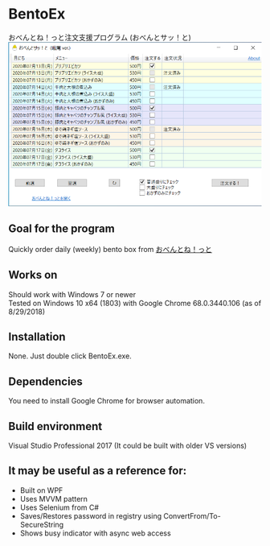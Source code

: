 BentoEx
===
おべんとね！っと注文支援プログラム (おべんとサッ！と)
![image](/Screenshot.png)
## Goal for the program
Quickly order daily (weekly) bento box from [おべんとね！っと](https://www.obentonet.jp/)
## Works on
Should work with Windows 7 or newer  
Tested on Windows 10 x64 (1803) with Google Chrome 68.0.3440.106 (as of 8/29/2018)
## Installation
None. Just double click BentoEx.exe. 
## Dependencies
You need to install Google Chrome for browser automation.
## Build environment
Visual Studio Professional 2017 (It could be built with older VS versions)
## It may be useful as a reference for:
* Built on WPF
* Uses MVVM pattern
* Uses Selenium from C#
* Saves/Restores password in registry using ConvertFrom/To-SecureString
* Shows busy indicator with async web access
